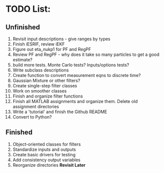 # TODO List:

## Unfinished
1. Revisit input descriptions - give ranges by types
2. Finish iESRIF, review iEKF
3. Figure out eta_nukp1 for PF and RegPF 
4. Review PF and RegPF - why does it take so many particles to get a good estimate?
5. build more tests. Monte Carlo tests? Inputs/options tests?
6. Write subclass descriptions
7. Create function to convert measurement eqns to discrete time?
8. Gaussian Mixture or other filters?
9. Create single-step filter classes
10. Work on smoother classes
11. Finish and organize filter functions
12. Finish all MATLAB assignments and organize them. Delete old assignment directories
13. Write a 'tutorial' and finish the Github README
13. Convert to Python?

## Finished
1. Object-oriented classes for filters
2. Standardize inputs and outputs
3. Create basic drivers for testing
4. Add consistency output variables
5. Reorganize directories **Revisit Later**
